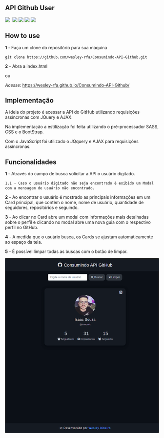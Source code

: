 ## API Github User 
![](https://img.shields.io/badge/HTML-239120?style=for-the-badge&logo=html5&logoColor=white) ![]() ![](https://img.shields.io/badge/JavaScript-F7DF1E?style=for-the-badge&logo=javascript&logoColor=black) ![](https://img.shields.io/badge/Sass-CC6699?style=for-the-badge&logo=sass&logoColor=white) ![](https://img.shields.io/badge/Bootstrap-563D7C?style=for-the-badge&logo=bootstrap&logoColor=white) ![](https://img.shields.io/badge/jQuery-0769AD?style=for-the-badge&logo=jquery&logoColor=white)

## How to use
**1** - Faça um clone do repositório para sua máquina

    git clone https://github.com/wesley-rfa/Consumindo-API-Github.git
**2** - Abra a index.html 

   ou

*Acesse*: https://wesley-rfa.github.io/Consumindo-API-Github/

## Implementação

A ideia do projeto é acessar a API do GitHub utilizando requisições assíncronas com JQuery e AJAX.

Na implementação a estilização foi feita utilizando o pré-processador SASS, CSS e o BootStrap. 

Com o JavaScript foi utilizado o JQquery e AJAX para requisições assíncronas.

## Funcionalidades

**1** - Através do campo de busca solicitar a API o usuário digitado.

    1.1 - Caso o usuário digitado não seja encontrado é exibido um Modal com a mensagem de usuário não encontrado.
    
**2** - Ao encontrar o usuário é mostrado as principais informações em um Card principal, que contêm o nome, nome de usuário, quantidade de seguidores, repositórios e seguindo.

**3** - Ao clicar no Card abre um modal com informações mais detalhadas sobre o perfil e clicando no modal abre uma nova guia com o respectivo perfil no GitHub.

**4** - A medida que o usuário busca, os Cards se ajustam automáticamente ao espaço da tela.

**5** - É possível limpar todas as buscas com o botão de limpar.


![](ex/1.png)
